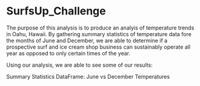 # SurfsUp_Challenge

The purpose of this analysis is to produce an analyis of temperature trends in Oahu, Hawaii. By gathering summary statistics of temperature data fore the months of June and December, we are able to determine if a prospective surf and ice cream shop business can sustainably operate all year as opposed to only certain times of the year.

Using our analysis, we are able to see some of our results:

Summary Statistics DataFrame: June vs December Temperatures
